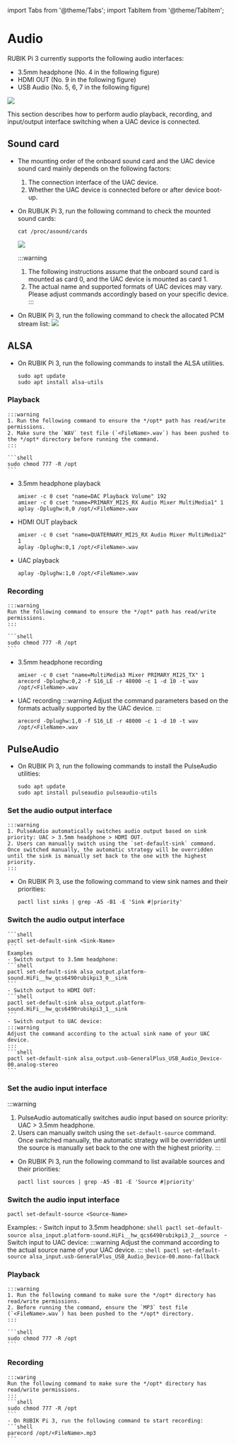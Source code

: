 import Tabs from '@theme/Tabs';
import TabItem from '@theme/TabItem';

# Audio

RUBIK Pi 3 currently supports the following audio interfaces:
* 3.5mm headphone (No. 4 in the following figure)
* HDMI OUT (No. 9 in the following figure)
* USB Audio (No. 5, 6, 7 in the following figure)

![](../images/image-150.jpg)

This section describes how to perform audio playback, recording, and input/output interface switching when a UAC device is connected.

## Sound card

- The mounting order of the onboard sound card and the UAC device sound card mainly depends on the following factors:
  1. The connection interface of the UAC device.
  2. Whether the UAC device is connected before or after device boot-up.
- On RUBUK Pi 3, run the following command to check the mounted sound cards:
    ```shell
    cat /proc/asound/cards
    ```
    ![](../images/image-30.png)

    :::warning
    1. The following instructions assume that the onboard sound card is mounted as card 0, and the UAC device is mounted as card 1.
    2. The actual name and supported formats of UAC devices may vary. Please adjust commands accordingly based on your specific device.
    :::
- On RUBIK Pi 3, run the following command to check the allocated PCM stream list:
    ![](../images/image-29.png)

## ALSA

- On RUBIK Pi 3, run the following commands to install the ALSA utilities.

    ```shell
    sudo apt update
    sudo apt install alsa-utils
    ```

### Playback
    :::warning
    1. Run the following command to ensure the */opt* path has read/write permissions.
    2. Make sure the `WAV` test file (`<FileName>.wav`) has been pushed to the */opt* directory before running the command.
    :::

    ```shell
    sudo chmod 777 -R /opt
    ```
- 3.5mm headphone playback
    ```shell
    amixer -c 0 cset "name=DAC Playback Volume" 192
    amixer -c 0 cset "name=PRIMARY_MI2S_RX Audio Mixer MultiMedia1" 1
    aplay -Dplughw:0,0 /opt/<FileName>.wav
    ```
- HDMI OUT playback
    ```shell
    amixer -c 0 cset "name=QUATERNARY_MI2S_RX Audio Mixer MultiMedia2" 1
    aplay -Dplughw:0,1 /opt/<FileName>.wav
    ```
- UAC playback
    ```shell
    aplay -Dplughw:1,0 /opt/<FileName>.wav
    ```
### Recording
    :::warning
    Run the following command to ensure the */opt* path has read/write permissions.
    :::

    ```shell
    sudo chmod 777 -R /opt
    ```
* 3.5mm headphone recording
    ```shell
    amixer -c 0 cset "name=MultiMedia3 Mixer PRIMARY_MI2S_TX" 1
    arecord -Dplughw:0,2 -f S16_LE -r 48000 -c 1 -d 10 -t wav /opt/<FileName>.wav
    ```

* UAC recording
    :::warning
    Adjust the command parameters based on the formats actually supported by the UAC device.
    :::

    ```shell
    arecord -Dplughw:1,0 -f S16_LE -r 48000 -c 1 -d 10 -t wav /opt/<FileName>.wav
    ```

## PulseAudio
- On RUBIK Pi 3, run the following commands to install the PulseAudio utilities:

    ```shell
    sudo apt update
    sudo apt install pulseaudio pulseaudio-utils
    ```

### Set the audio output interface
    :::warning
    1. PulseAudio automatically switches audio output based on sink priority: UAC > 3.5mm headphone > HDMI OUT.
    2. Users can manually switch using the `set-default-sink` command. Once switched manually, the automatic strategy will be overridden until the sink is manually set back to the one with the highest priority.
    :::

- On RUBIK Pi 3, use the following command to view sink names and their priorities:
    ```shell
    pactl list sinks | grep -A5 -B1 -E 'Sink #|priority'
    ```
### Switch the audio output interface
    ```shell
    pactl set-default-sink <Sink-Name>
    ```
    Examples
    - Switch output to 3.5mm headphone:
    ```shell
    pactl set-default-sink alsa_output.platform-sound.HiFi__hw_qcs6490rubikpi3_0__sink
    ```
    - Switch output to HDMI OUT:
    ```shell
    pactl set-default-sink alsa_output.platform-sound.HiFi__hw_qcs6490rubikpi3_1__sink
    ```
    - Switch output to UAC device:
    :::warning
    Adjust the command according to the actual sink name of your UAC device.
    :::
    ```shell
    pactl set-default-sink alsa_output.usb-GeneralPlus_USB_Audio_Device-00.analog-stereo
    ```
### Set the audio input interface
:::warning
1. PulseAudio automatically switches audio input based on source priority: UAC > 3.5mm headphone.
2. Users can manually switch using the `set-default-source` command. Once switched manually, the automatic strategy will be overridden until the source is manually set back to the one with the highest priority.
:::

- On RUBIK Pi 3, run the following command to list available sources and their priorities:
    ```shell
    pactl list sources | grep -A5 -B1 -E 'Source #|priority'
    ```
### Switch the audio input interface
```shell
pactl set-default-source <Source-Name>
```
Examples:
    - Switch input to 3.5mm headphone:
    ```shell
    pactl set-default-source alsa_input.platform-sound.HiFi__hw_qcs6490rubikpi3_2__source
    ```
    - Switch input to UAC device:
    :::warning
    Adjust the command according to the actual source name of your UAC device.
    :::
    ```shell
    pactl set-default-source alsa_input.usb-GeneralPlus_USB_Audio_Device-00.mono-fallback
    ```
### Playback
    :::warning
    1. Run the following command to make sure the */opt* directory has read/write permissions.
    2. Before running the command, ensure the `MP3` test file (`<FileName>.wav`) has been pushed to the */opt* directory.
    :::

    ```shell
    sudo chmod 777 -R /opt
    ```

### Recording
    :::waring
    Run the following command to make sure the */opt* directory has read/write permissions.
    :::
    ```shell
    sudo chmod 777 -R /opt
    ```
    - On RUBIK Pi 3, run the following command to start recording:
    ```shell
    parecord /opt/<FileName>.mp3
    ```

